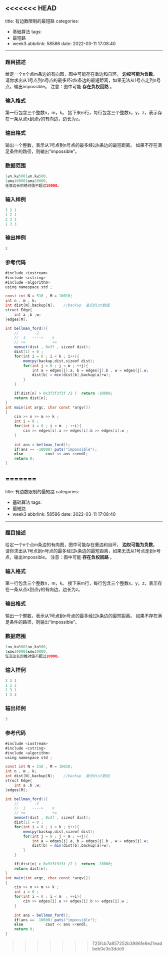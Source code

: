 <<<<<<< HEAD
---
title: 有边数限制的最短路
categories:
  - 基础算法
tags:
  - 最短路
  - week3
abbrlink: 58586
date: 2022-03-11 17:08:40
---
### 题目描述

给定一个n个点m条边的有向图，图中可能存在重边和自环， **边权可能为负数**。
请你求出从1号点到n号点的最多经过k条边的最短距离，如果无法从1号点走到n号点，输出impossible。
注意：图中可能 **存在负权回路** 。

### 输入格式

第一行包含三个整数n，m，k。
接下来m行，每行包含三个整数x，y，z，表示存在一条从点x到点y的有向边，边长为z。

### 输出格式

输出一个整数，表示从1号点到n号点的最多经过k条边的最短距离。
如果不存在满足条件的路径，则输出“impossible”。

### 数据范围
```java
1≤n,k≤5001≤n,k≤500,
1≤m≤100001≤m≤10000,
任意边长的绝对值不超过10000。
```
### 输入样例

```java
3 3 1
1 2 1
2 3 1
1 3 3
```

### 输出样例

```java
3
```

### 参考代码

```java
#include <iostream>
#include <cstring>
#include <algorithm>
using namespace std ;

const int N = 510 , M = 10010;
int n , m , k;
int dist[N],backup[N];    //backup  备份dist数组
struct Edge{
    int a ,b ,w;
}edges[M];

int bellman_ford(){
    //       -2
    //  1   ---->    n
    // +∞            +∞
    memset(dist , 0x3f , sizeof dist);
    dist[1] = 0 ;
    for(int i = 0 ; i < k ; i++){
        memcpy(backup,dist,sizeof dist);
        for(int j = 0 ; j < m ; ++j){
            int a = edges[j].a, b = edges[j].b , w = edges[j].w;
            dist[b] = min(dist[b],backup[a]+w);
        }
    }

    if(dist[n] > 0x3f3f3f3f /2 )  return -10000;
    return dist[n];
}
int main(int argc, char const *argv[])
{
    cin >> n >> m >> k ;
    int i = 0 ;
    for(int i = 0 ; i < m  ; ++i){
        cin >> edges[i].a >> edges[i].b >> edges[i].w ;
    }
    
    int ans = bellman_ford();
    if(ans == -10000) puts("impossible");
    else          cout << ans <<endl;             
    return 0;
}
```

=======
---
title: 有边数限制的最短路
categories:
  - 基础算法
tags:
  - 最短路
  - week3
abbrlink: 58586
date: 2022-03-11 17:08:40
---
### 题目描述

给定一个n个点m条边的有向图，图中可能存在重边和自环， **边权可能为负数**。
请你求出从1号点到n号点的最多经过k条边的最短距离，如果无法从1号点走到n号点，输出impossible。
注意：图中可能 **存在负权回路** 。

### 输入格式

第一行包含三个整数n，m，k。
接下来m行，每行包含三个整数x，y，z，表示存在一条从点x到点y的有向边，边长为z。

### 输出格式

输出一个整数，表示从1号点到n号点的最多经过k条边的最短距离。
如果不存在满足条件的路径，则输出“impossible”。

### 数据范围
```java
1≤n,k≤5001≤n,k≤500,
1≤m≤100001≤m≤10000,
任意边长的绝对值不超过10000。
```
### 输入样例

```java
3 3 1
1 2 1
2 3 1
1 3 3
```

### 输出样例

```java
3
```

### 参考代码

```java
#include <iostream>
#include <cstring>
#include <algorithm>
using namespace std ;

const int N = 510 , M = 10010;
int n , m , k;
int dist[N],backup[N];    //backup  备份dist数组
struct Edge{
    int a ,b ,w;
}edges[M];

int bellman_ford(){
    //       -2
    //  1   ---->    n
    // +∞            +∞
    memset(dist , 0x3f , sizeof dist);
    dist[1] = 0 ;
    for(int i = 0 ; i < k ; i++){
        memcpy(backup,dist,sizeof dist);
        for(int j = 0 ; j < m ; ++j){
            int a = edges[j].a, b = edges[j].b , w = edges[j].w;
            dist[b] = min(dist[b],backup[a]+w);
        }
    }

    if(dist[n] > 0x3f3f3f3f /2 )  return -10000;
    return dist[n];
}
int main(int argc, char const *argv[])
{
    cin >> n >> m >> k ;
    int i = 0 ;
    for(int i = 0 ; i < m  ; ++i){
        cin >> edges[i].a >> edges[i].b >> edges[i].w ;
    }
    
    int ans = bellman_ford();
    if(ans == -10000) puts("impossible");
    else          cout << ans <<endl;             
    return 0;
}
```

>>>>>>> 725fcb7a857252b3986fe8e21eadbeb0e3e3ddc6
